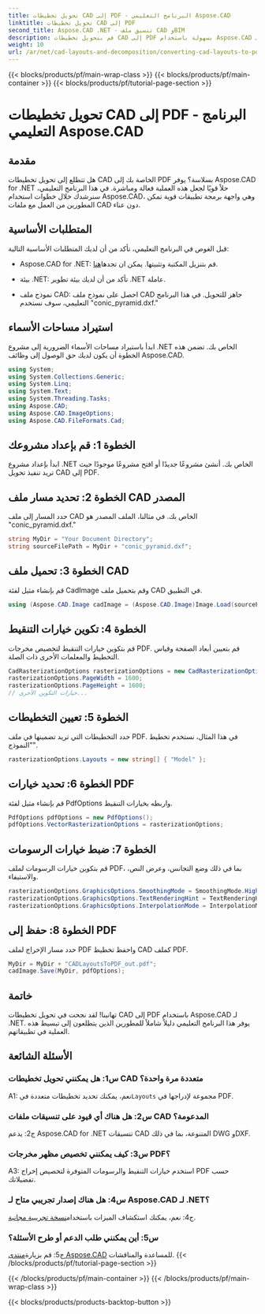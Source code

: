 ```yaml
---
title: تحويل تخطيطات CAD إلى PDF - البرنامج التعليمي Aspose.CAD
linktitle: تحويل تخطيطات CAD إلى PDF
second_title: Aspose.CAD .NET - تنسيق ملف CAD وBIM
description: قم بتحويل تخطيطات CAD إلى PDF بسهولة باستخدام Aspose.CAD لـ .NET. اتبع دليلنا خطوة بخطوة للتكامل السلس.
weight: 10
url: /ar/net/cad-layouts-and-decomposition/converting-cad-layouts-to-pdf/
---
```


{{< blocks/products/pf/main-wrap-class >}}
{{< blocks/products/pf/main-container >}}
{{< blocks/products/pf/tutorial-page-section >}}

# تحويل تخطيطات CAD إلى PDF - البرنامج التعليمي Aspose.CAD

## مقدمة

هل تتطلع إلى تحويل تخطيطات CAD الخاصة بك إلى PDF بسلاسة؟ يوفر Aspose.CAD for .NET حلاً قويًا لجعل هذه العملية فعالة ومباشرة. في هذا البرنامج التعليمي، سنرشدك خلال خطوات استخدام Aspose.CAD، وهي واجهة برمجة تطبيقات قوية تمكن المطورين من العمل مع ملفات CAD دون عناء.

## المتطلبات الأساسية

قبل الغوص في البرنامج التعليمي، تأكد من أن لديك المتطلبات الأساسية التالية:

-  Aspose.CAD for .NET: قم بتنزيل المكتبة وتثبيتها. يمكن ان تجدها[هنا](https://releases.aspose.com/cad/net/).

- بيئة .NET: تأكد من أن لديك بيئة تطوير .NET عاملة.

- نموذج ملف CAD: احصل على نموذج ملف CAD جاهز للتحويل. في هذا البرنامج التعليمي، سوف نستخدم "conic_pyramid.dxf."

## استيراد مساحات الأسماء

ابدأ باستيراد مساحات الأسماء الضرورية إلى مشروع .NET الخاص بك. تضمن هذه الخطوة أن يكون لديك حق الوصول إلى وظائف Aspose.CAD.

```csharp
using System;
using System.Collections.Generic;
using System.Linq;
using System.Text;
using System.Threading.Tasks;
using Aspose.CAD;
using Aspose.CAD.ImageOptions;
using Aspose.CAD.FileFormats.Cad;
```

## الخطوة 1: قم بإعداد مشروعك

ابدأ بإعداد مشروع .NET الخاص بك. أنشئ مشروعًا جديدًا أو افتح مشروعًا موجودًا حيث تريد تنفيذ تحويل CAD إلى PDF.

## الخطوة 2: تحديد مسار ملف CAD المصدر

حدد المسار إلى ملف CAD الخاص بك. في مثالنا، الملف المصدر هو "conic_pyramid.dxf."

```csharp
string MyDir = "Your Document Directory";
string sourceFilePath = MyDir + "conic_pyramid.dxf";
```

## الخطوة 3: تحميل ملف CAD

قم بإنشاء مثيل لفئة CadImage وقم بتحميل ملف CAD في التطبيق.

```csharp
using (Aspose.CAD.Image cadImage = (Aspose.CAD.Image)Image.Load(sourceFilePath))
```

## الخطوة 4: تكوين خيارات التنقيط

قم بتكوين خيارات التنقيط لتخصيص مخرجات PDF. قم بتعيين أبعاد الصفحة وقياس التخطيط والمعلمات الأخرى ذات الصلة.

```csharp
CadRasterizationOptions rasterizationOptions = new CadRasterizationOptions();
rasterizationOptions.PageWidth = 1600;
rasterizationOptions.PageHeight = 1600;
// خيارات التكوين الأخرى...
```

## الخطوة 5: تعيين التخطيطات

حدد التخطيطات التي تريد تضمينها في ملف PDF. في هذا المثال، نستخدم تخطيط "النموذج".

```csharp
rasterizationOptions.Layouts = new string[] { "Model" };
```

## الخطوة 6: تحديد خيارات PDF

قم بإنشاء مثيل لفئة PdfOptions واربطه بخيارات التنقيط.

```csharp
PdfOptions pdfOptions = new PdfOptions();
pdfOptions.VectorRasterizationOptions = rasterizationOptions;
```

## الخطوة 7: ضبط خيارات الرسومات

قم بتكوين خيارات الرسومات لملف PDF، بما في ذلك وضع التجانس، وعرض النص، والاستيفاء.

```csharp
rasterizationOptions.GraphicsOptions.SmoothingMode = SmoothingMode.HighQuality;
rasterizationOptions.GraphicsOptions.TextRenderingHint = TextRenderingHint.AntiAliasGridFit;
rasterizationOptions.GraphicsOptions.InterpolationMode = InterpolationMode.HighQualityBicubic;
```

## الخطوة 8: حفظ إلى PDF

حدد مسار الإخراج لملف PDF واحفظ تخطيط CAD كملف PDF.

```csharp
MyDir = MyDir + "CADLayoutsToPDF_out.pdf";
cadImage.Save(MyDir, pdfOptions);
```

## خاتمة

تهانينا! لقد نجحت في تحويل تخطيطات CAD إلى PDF باستخدام Aspose.CAD لـ .NET. يوفر هذا البرنامج التعليمي دليلاً شاملاً للمطورين الذين يتطلعون إلى تبسيط هذه العملية في تطبيقاتهم.

## الأسئلة الشائعة

### س1: هل يمكنني تحويل تخطيطات CAD متعددة مرة واحدة؟

 A1: نعم، يمكنك تحديد تخطيطات متعددة في`Layouts` مجموعة لإدراجها في PDF.

### س2: هل هناك أي قيود على تنسيقات ملفات CAD المدعومة؟

ج2: يدعم Aspose.CAD for .NET تنسيقات CAD المتنوعة، بما في ذلك DWG وDXF.

### س3: كيف يمكنني تخصيص مظهر مخرجات PDF؟

A3: استخدم خيارات التنقيط والرسومات المتوفرة لتخصيص إخراج PDF حسب تفضيلاتك.

### س4: هل هناك إصدار تجريبي متاح لـ Aspose.CAD لـ .NET؟

 ج4: نعم، يمكنك استكشاف الميزات باستخدام[نسخة تجريبية مجانية](https://releases.aspose.com/).

### س5: أين يمكنني طلب الدعم أو طرح الأسئلة؟

ج5: قم بزيارة[منتدى Aspose.CAD](https://forum.aspose.com/c/cad/19) للمساعدة والمناقشات.
{{< /blocks/products/pf/tutorial-page-section >}}

{{< /blocks/products/pf/main-container >}}
{{< /blocks/products/pf/main-wrap-class >}}

{{< blocks/products/products-backtop-button >}}
